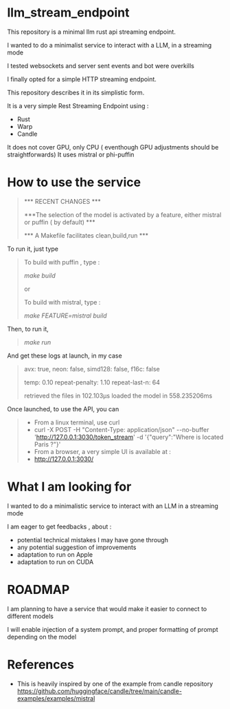 # llm_stream_endpoint
This repository is a minimal llm rust api streaming endpoint.

I wanted to do a minimalist service to interact with a LLM, in a streaming mode

I tested websockets and server sent events and bot were overkills

I finally opted for a simple HTTP streaming endpoint.

This repository describes it in its simplistic form.

It is a very simple Rest Streaming Endpoint using :
* Rust
* Warp
* Candle

It does not cover GPU, only CPU ( eventhough GPU adjustments should be straightforwards)
It uses mistral or phi-puffin


# How to use the service

>*** RECENT CHANGES ***
>
>***The selection of the model is activated by a feature, either mistral or puffin ( by default) ***
>
>*** A Makefile facilitates clean,build,run ***

To run it, just type
>To build with puffin , type :
> 
> *make build*
> 
> or
> 
> To build with mistral, type :
> 
> *make FEATURE=mistral build*

Then, to run it, 
> *make run*

And get these logs at launch, in my case
> avx: true, neon: false, simd128: false, f16c: false
>
> temp: 0.10 repeat-penalty: 1.10 repeat-last-n: 64
>
> retrieved the files in 102.103µs
> loaded the model in 558.235206ms


Once launched, to use the API, you can
> * From a linux terminal, use curl
>  * curl -X POST -H "Content-Type: application/json" --no-buffer 'http://127.0.0.1:3030/token_stream' -d '{"query":"Where is located Paris ?"}'
> * From a browser, a very simple UI is available at :
>  * http://127.0.0.1:3030/

  
# What I am looking for

I wanted to do a minimalistic service to interact with an LLM in a streaming mode

I am eager to get feedbacks , about :
* potential technical mistakes I may have gone through
* any potential suggestion of improvements
* adaptation to run on Apple
* adaptation to run on CUDA


# ROADMAP
I am planning to have a service that would make it easier to connect to different models

I will enable injection of a system prompt, and proper formatting of prompt depending on the model


# References
* This is heavily inspired by one of the example from candle repository
https://github.com/huggingface/candle/tree/main/candle-examples/examples/mistral
